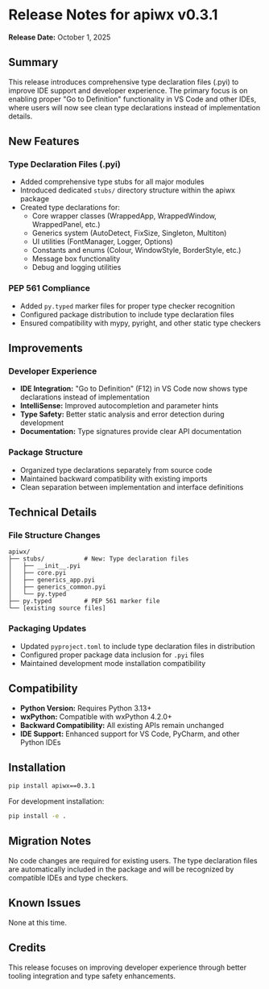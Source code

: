 # Release Notes for apiwx v0.3.1

**Release Date:** October 1, 2025

## Summary

This release introduces comprehensive type declaration files (.pyi) to improve IDE support and developer experience. The primary focus is on enabling proper "Go to Definition" functionality in VS Code and other IDEs, where users will now see clean type declarations instead of implementation details.

## New Features

### Type Declaration Files (.pyi)
- Added comprehensive type stubs for all major modules
- Introduced dedicated `stubs/` directory structure within the apiwx package
- Created type declarations for:
  - Core wrapper classes (WrappedApp, WrappedWindow, WrappedPanel, etc.)
  - Generics system (AutoDetect, FixSize, Singleton, Multiton)
  - UI utilities (FontManager, Logger, Options)
  - Constants and enums (Colour, WindowStyle, BorderStyle, etc.)
  - Message box functionality
  - Debug and logging utilities

### PEP 561 Compliance
- Added `py.typed` marker files for proper type checker recognition
- Configured package distribution to include type declaration files
- Ensured compatibility with mypy, pyright, and other static type checkers

## Improvements

### Developer Experience
- **IDE Integration:** "Go to Definition" (F12) in VS Code now shows type declarations instead of implementation
- **IntelliSense:** Improved autocompletion and parameter hints
- **Type Safety:** Better static analysis and error detection during development
- **Documentation:** Type signatures provide clear API documentation

### Package Structure
- Organized type declarations separately from source code
- Maintained backward compatibility with existing imports
- Clean separation between implementation and interface definitions

## Technical Details

### File Structure Changes
```
apiwx/
├── stubs/           # New: Type declaration files
│   ├── __init__.pyi
│   ├── core.pyi
│   ├── generics_app.pyi
│   ├── generics_common.pyi
│   └── py.typed
├── py.typed         # PEP 561 marker file
└── [existing source files]
```

### Packaging Updates
- Updated `pyproject.toml` to include type declaration files in distribution
- Configured proper package data inclusion for `.pyi` files
- Maintained development mode installation compatibility

## Compatibility

- **Python Version:** Requires Python 3.13+
- **wxPython:** Compatible with wxPython 4.2.0+
- **Backward Compatibility:** All existing APIs remain unchanged
- **IDE Support:** Enhanced support for VS Code, PyCharm, and other Python IDEs

## Installation

```bash
pip install apiwx==0.3.1
```

For development installation:
```bash
pip install -e .
```

## Migration Notes

No code changes are required for existing users. The type declaration files are automatically included in the package and will be recognized by compatible IDEs and type checkers.

## Known Issues

None at this time.

## Credits

This release focuses on improving developer experience through better tooling integration and type safety enhancements.